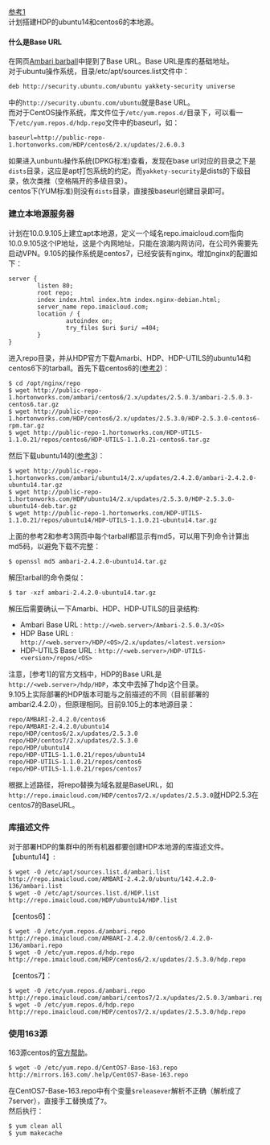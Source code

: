 
[参考1](https://docs.hortonworks.com/HDPDocuments/Ambari-2.4.2.0/bk_ambari-installation/content/setting_up_a_local_repository.html)  
计划搭建HDP的ubuntu14和centos6的本地源。  

#### 什么是Base URL
在网页[Ambari barball](https://docs.hortonworks.com/HDPDocuments/Ambari-2.4.2.0/bk_ambari-installation/content/ambari_repositories.html)中提到了Base URL。Base URL是库的基础地址。  
对于ubuntu操作系统，目录/etc/apt/sources.list文件中：
```
deb http://security.ubuntu.com/ubuntu yakkety-security universe
```
中的```http://security.ubuntu.com/ubuntu```就是Base URL。  
而对于CentOS操作系统，库文件位于```/etc/yum.repos.d/```目录下，可以看一下```/etc/yum.repos.d/hdp.repo```文件中的baseurl，如：
```
baseurl=http://public-repo-1.hortonworks.com/HDP/centos6/2.x/updates/2.6.0.3
```
如果进入unbuntu操作系统(DPKG标准)查看，发现在base url对应的目录之下是```dists```目录，这应是apt打包系统的约定。而```yakkety-security```是dists的下级目录，依次类推（空格隔开的多级目录）。   
centos下(YUM标准)则没有```dists```目录，直接按baseurl创建目录即可。  

### 建立本地源服务器
计划在10.0.9.105上建立apt本地源，定义一个域名repo.imaicloud.com指向10.0.9.105这个IP地址，这是个内网地址，只能在浪潮内网访问，在公司外需要先启动VPN。9.105的操作系统是centos7，已经安装有nginx。增加nginx的配置如下：
```
server {
        listen 80;
        root repo;
        index index.html index.htm index.nginx-debian.html;
        server_name repo.imaicloud.com;
        location / {
                autoindex on;
                try_files $uri $uri/ =404;
        }
}
```
进入repo目录，并从HDP官方下载Amarbi、HDP、HDP-UTILS的ubuntu14和centos6下的tarball。首先下载centos6的([参考2](http://docs.hortonworks.com/HDPDocuments/Ambari-2.5.0.3/bk_ambari-installation/content/hdp_26_repositories.html))：
```
$ cd /opt/nginx/repo
$ wget http://public-repo-1.hortonworks.com/ambari/centos6/2.x/updates/2.5.0.3/ambari-2.5.0.3-centos6.tar.gz
$ wget http://public-repo-1.hortonworks.com/HDP/centos6/2.x/updates/2.5.3.0/HDP-2.5.3.0-centos6-rpm.tar.gz
$ wget http://public-repo-1.hortonworks.com/HDP-UTILS-1.1.0.21/repos/centos6/HDP-UTILS-1.1.0.21-centos6.tar.gz
```
然后下载ubuntu14的([参考3](https://docs.hortonworks.com/HDPDocuments/Ambari-2.4.2.0/bk_ambari-installation/content/hdp_25_repositories.html))：
```
$ wget http://public-repo-1.hortonworks.com/ambari/ubuntu14/2.x/updates/2.4.2.0/ambari-2.4.2.0-ubuntu14.tar.gz
$ wget http://public-repo-1.hortonworks.com/HDP/ubuntu14/2.x/updates/2.5.3.0/HDP-2.5.3.0-ubuntu14-deb.tar.gz
$ wget http://public-repo-1.hortonworks.com/HDP-UTILS-1.1.0.21/repos/ubuntu14/HDP-UTILS-1.1.0.21-ubuntu14.tar.gz
```
上面的参考2和参考3网页中每个tarball都显示有md5，可以用下列命令计算出md5码，以避免下载不完整：
```
$ openssl md5 ambari-2.4.2.0-ubuntu14.tar.gz
```
解压tarball的命令类似：
```
$ tar -xzf ambari-2.4.2.0-ubuntu14.tar.gz
```
解压后需要确认一下Amarbi、HDP、HDP-UTILS的目录结构:  
 - Ambari Base URL : ```http://<web.server>/Ambari-2.5.0.3/<OS>```
 - HDP Base URL : ```http://<web.server>/HDP/<OS>/2.x/updates/<latest.version>```
 - HDP-UTILS Base URL : ```http://<web.server>/HDP-UTILS-<version>/repos/<OS>```  

注意，[参考1]的官方文档中，HDP的Base URL是```http://<web.server>/hdp/HDP```，本文中去掉了hdp这个目录。  
9.105上实际部署的HDP版本可能与之前描述的不同（目前部署的ambari2.4.2.0），但原理相同。目前9.105上的本地源目录：
```
repo/AMBARI-2.4.2.0/centos6
repo/AMBARI-2.4.2.0/ubuntu14
repo/HDP/centos6/2.x/updates/2.5.3.0
repo/HDP/centos7/2.x/updates/2.5.3.0
repo/HDP/ubuntu14
repo/HDP-UTILS-1.1.0.21/repos/ubuntu14
repo/HDP-UTILS-1.1.0.21/repos/centos6
repo/HDP-UTILS-1.1.0.21/repos/centos7
```
根据上述路径，将repo替换为域名就是BaseURL，如```http://repo.imaicloud.com/HDP/centos7/2.x/updates/2.5.3.0```就HDP2.5.3在centos7的BaseURL。  
### 库描述文件 
对于部署HDP的集群中的所有机器都要创建HDP本地源的库描述文件。  
【ubuntu14】:
```
$ wget -O /etc/apt/sources.list.d/ambari.list http://repo.imaicloud.com/AMBARI-2.4.2.0/ubuntu/142.4.2.0-136/ambari.list
$ wget -O /etc/apt/sources.list.d/HDP.list http://repo.imaicloud.com/HDP/ubuntu14/HDP.list
```
【centos6】：
```
$ wget -O /etc/yum.repos.d/ambari.repo http://repo.imaicloud.com/AMBARI-2.4.2.0/centos6/2.4.2.0-136/ambari.repo
$ wget -O /etc/yum.repos.d/hdp.repo http://repo.imaicloud.com/HDP/centos6/2.x/updates/2.5.3.0/hdp.repo
```
【centos7】：
```
$ wget -O /etc/yum.repos.d/ambari.repo http://repo.imaicloud.com/ambari/centos7/2.x/updates/2.5.0.3/ambari.repo
$ wget -O /etc/yum.repos.d/hdp.repo http://repo.imaicloud.com/HDP/centos7/2.x/updates/2.5.3.0/hdp.repo
```

### 使用163源
163源centos的[官方帮助](http://mirrors.163.com/.help/centos.html)。  
```
$ wget -O /etc/yum.repo.d/CentOS7-Base-163.repo http://mirrors.163.com/.help/CentOS7-Base-163.repo
```
在CentOS7-Base-163.repo中有个变量```$releasever```解析不正确（解析成了7server），直接手工替换成了```7```。  
然后执行：
```
$ yum clean all
$ yum makecache
```